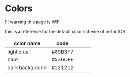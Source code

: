 # Colors


!!! warning
    this page is WIP

this is a reference for the default color scheme of instantOS

| color name      | code    |   |   |   |
|-----------------|---------|---|---|---|
| light blue      | #89B3F7 |   |   |   |
| blue            | #536DFE |   |   |   |
| dark background | #121212 |   |   |   |
